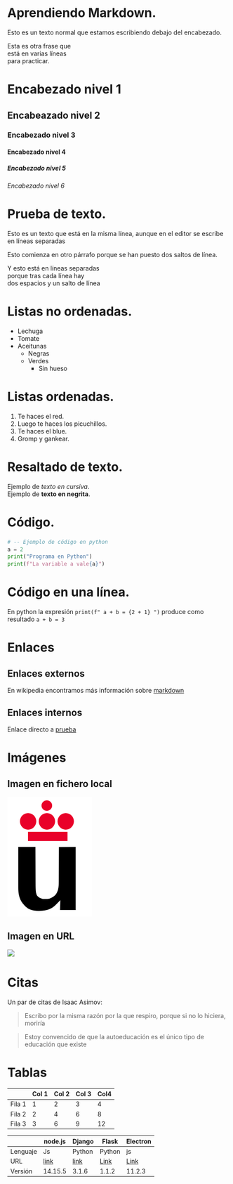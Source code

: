 # Aprendiendo Markdown.

Esto es un texto normal que
estamos escribiendo debajo del
encabezado.

Esta es otra frase que  
está en varias líneas  
para practicar.

# Encabezado nivel 1
## Encabeazado nivel 2
### Encabezado nivel 3
#### Encabezado nivel 4
##### Encabezado nivel 5
###### Encabezado nivel 6

# Prueba de texto.
Esto es un texto que
está en la misma línea,
aunque en el editor se escribe
en líneas separadas  

Esto comienza en otro párrafo
porque se han puesto dos saltos de línea.  

Y esto está en líneas separadas  
porque tras cada línea hay  
dos espacios y un salto de línea

# Listas no ordenadas.
* Lechuga
* Tomate
* Aceitunas
  * Negras
  * Verdes
    * Sin hueso

# Listas ordenadas.
1. Te haces el red.
2. Luego te haces los picuchillos.
3. Te haces el blue.
4. Gromp y gankear.

# Resaltado de texto.
Ejemplo de *texto en cursiva*.  
Ejemplo de **texto en negrita**.  

# Código.
```python
# -- Ejemplo de código en python
a = 2
print("Programa en Python")
print(f"La variable a vale{a}")  
```

# Código en una línea.  
En python la expresión `print(f" a + b = {2 + 1} ")` produce como resultado `a + b = 3`   
# Enlaces 
## Enlaces externos  
En wikipedia encontramos más información sobre [markdown](https://es.wikipedia.org/wiki/Markdown)  
## Enlaces internos  
Enlace directo a [prueba](#prueba.txt)  

# Imágenes

## Imagen en fichero local
![](Logo-urjc.png)  

## Imagen en URL
![](https://quintacapa.com.br/wp-content/uploads/2020/06/tlou2.jpg)

# Citas

Un par de citas de Isaac Asimov:

> Escribo por la misma razón por la que respiro, porque si no lo hiciera, moriría

> Estoy convencido de que la autoeducación es el único tipo de educación que existe  

# Tablas

|         | Col 1 | Col 2| Col 3| Col4 |
|---------|-------|------|------|------|
|  Fila 1 |   1   |   2  |   3  |  4   |
|  Fila 2 |   2   |   4  |   6  |  8   |
|  Fila 3 |   3   |   6  |   9  |  12  |  


|          |  node.js  | Django | Flask | Electron |
|----------|-----------|--------|-------|----------|
| Lenguaje | Js        | Python | Python| js       |
| URL      | [link](https://nodejs.org/es/) | [link](https://www.djangoproject.com/)  | [Link](https://flask.palletsprojects.com/en/1.1.x/) | [Link](https://www.electronjs.org/) |
| Versión  |  14.15.5  | 3.1.6  | 1.1.2 | 11.2.3 |